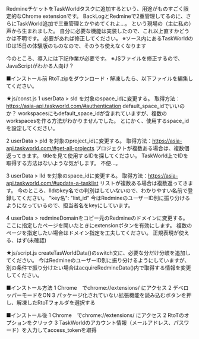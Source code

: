 RedmineチケットをTaskWorldタスクに追加するという、用途がものすごく限定的なChrome extensionです。
BackLogとRedmineで2重管理してるのに、さらにTaskWorld追加で三重管理とかやめてくれよ…。
という現場の（主に私の）声から生まれました。
自分に必要な機能は実装したので、これ以上直すかどうかは不明です。
必要があれば修正してください。
※ソース内にあるTaskWorldのIDは15日の体験版のものなので、そのうち使えなくなります

今のところ、導入には下記作業が必要です。
※JSファイルを修正するので、JavaScriptがわかる人向け？

■インストール前
RtoT.zipをダウンロード・解凍したら、以下ファイルを編集してください。

★js/const.js
1 userData > sId を対象のspace_idに変更する。
取得方法：https://asia-api.taskworld.com/#authentication
default_space_idでいいのか？
workspacesにもdefault_space_idが含まれていますが、複数のworkspacesを作る方法がわかりませんでした。
とにかく、使用するspace_idを設定してください。

2 userData > pId を対象のproject_idに変更する。
取得方法：https://asia-api.taskworld.com/#get-all-projects
プロジェクトが複数ある場合は、複数個返ってきます。
titleを見て使用するIDを探してください。
TaskWorld上でIDを取得する方法はないような気がします。
不便…。

3 userData > lId を対象のspace_idに変更する。
取得方法：https://asia-api.taskworld.com/#update-a-tasklist
リストが複数ある場合は複数返ってきます。
今のところ、lIdのkey名での判別はしていないので、わかりやすい名前で登録してください。
"key名": "list_id"
今はRedmineのユーザーID別に振り分けるようになっているので、担当者名をkeyにしています。

4 userData > redmineDomainをコピー元のRedmineのドメインに変更する。
ここに指定したページを開いたときにextensionボタンを有効にします。
複数のページを指定したい場合はドメイン指定を工夫してください。
正規表現が使える、はず(未確認)

★js/script.js
createTasWorldData()のswitch文に、必要な分だけ分岐を追加してください。
今はRedmineのユーザーID別に振り分けるようにしていますが、
別の条件で振り分けたい場合はacquireRedmineData()内で取得する情報を変更してください。

■インストール方法
1 Chrome　でchrome://extensions/ にアクセス
2 デベロッパーモードをON
3 パッケージ化されていない拡張機能を読み込むボタンを押し、解凍したRtoTフォルダを選択する

■インストール後
1 Chrome　でchrome://extensions/ にアクセス
2 RtoTのオプションをクリック
3 TaskWorldのアカウント情報（メールアドレス、パスワード）を入力してaccess_tokenを取得

